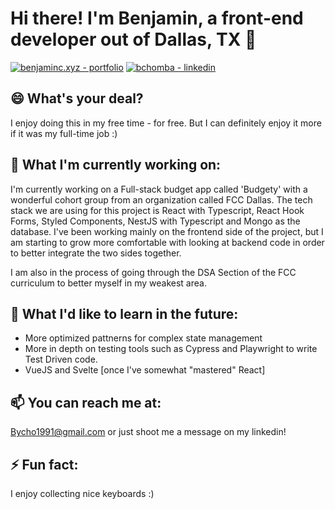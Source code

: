 # Hi there! I'm Benjamin, a front-end developer out of Dallas, TX 👋

[![benjaminc.xyz - portfolio](https://img.shields.io/badge/benjaminc.xyz-portfolio-2ea44f?style=for-the-badge)](https://benjaminc.xyz)
[![bchomba - linkedin](https://img.shields.io/badge/bchomba-linkedin-0A66C2?style=for-the-badge)](https://www.linkedin.com/in/bchomba/)

## 😄 What's your deal?
I enjoy doing this in my free time - for free. But I can definitely enjoy it more if it was my full-time job :)

## 🔭 What I'm currently working on:
I'm currently working on a Full-stack budget app called 'Budgety' with a wonderful cohort group from an organization called FCC Dallas. The tech stack we are using for this project is React with Typescript, React Hook Forms, Styled Components, NestJS with Typescript and Mongo as the database. I've been working mainly on the frontend side of the project, but I am starting to grow more comfortable with looking at backend code in order to better integrate the two sides together.

I am also in the process of going through the DSA Section of the FCC curriculum to better myself in my weakest area.

## 🌱 What I'd like to learn in the future:
- More optimized pattnerns for complex state management
- More in depth on testing tools such as Cypress and Playwright to write Test Driven code.
- VueJS and Svelte [once I've somewhat "mastered" React]


## 📫 You can reach me at: 
Bycho1991@gmail.com or just shoot me a message on my linkedin!


## ⚡ Fun fact: 
I enjoy collecting nice keyboards :)

<!--
**bycho91/bycho91** is a ✨ _special_ ✨ repository because its `README.md` (this file) appears on your GitHub profile.

Here are some ideas to get you started:

- 🔭 I’m currently working on ...
- 🌱 I’m currently learning ...
- 👯 I’m looking to collaborate on ...
- 🤔 I’m looking for help with ...
- 💬 Ask me about ...
- 📫 How to reach me: ...
- 😄 Pronouns: ...
- ⚡ Fun fact: ...
-->
